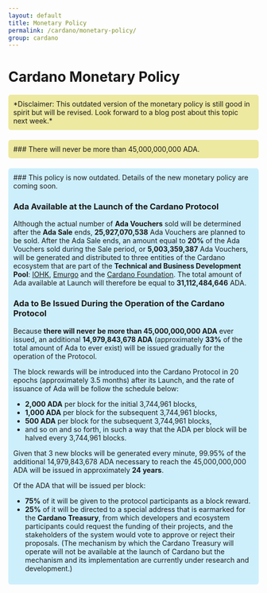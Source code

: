 ```yaml
---
layout: default
title: Monetary Policy
permalink: /cardano/monetary-policy/
group: cardano
---
```

<!-- Reviewed at 1bd2a2f5979233f4f50a7e66ab4e1819ac486400 -->

# Cardano Monetary Policy
<div style="border-radius:5px;padding:10px;background: #ede9a1;margin-bottom:20px" markdown="1">
*Disclaimer: This outdated version of the monetary policy is still good in spirit but will be revised. Look forward to a blog post about this topic next week.*
</div>

<div style="border-radius:5px;padding:10px;background: #ede9a1;margin-bottom:20px" markdown="1">
### There will never be more than 45,000,000,000 ADA.
</div>

<div style="border-radius:5px;padding:10px;background: #cdeffc;" markdown="1">
### This policy is now outdated. Details of the new monetary policy are coming soon.

### Ada Available at the Launch of the Cardano Protocol

Although the actual number of **Ada Vouchers** sold will be determined after the
**Ada Sale** ends, **25,927,070,538** Ada Vouchers are planned to be sold. After
the Ada Sale ends, an amount equal to **20%** of the Ada Vouchers sold during
the Sale period, or **5,003,359,387** Ada Vouchers, will be generated and
distributed to three entities of the Cardano ecosystem that are part of the
**Technical and Business Development Pool**: [IOHK](https://iohk.io), [Emurgo](http://emurgo.io/) and the [Cardano
Foundation](https://cardanofoundation.org/). The total amount of Ada available
at Launch will therefore be equal to **31,112,484,646** ADA.

### Ada to Be Issued During the Operation of the Cardano Protocol

Because **there will never be more than 45,000,000,000 ADA** ever issued, an
additional **14,979,843,678 ADA** (approximately **33%** of the total amount of
Ada to ever exist) will be issued gradually for the operation of the Protocol.

The block rewards will be introduced into the Cardano Protocol in 20 epochs
(approximately 3.5 months) after its Launch, and the rate of issuance of Ada
will be follow the schedule below:

-   **2,000 ADA** per block for the initial 3,744,961 blocks,
-   **1,000 ADA** per block for the subsequent 3,744,961 blocks,
-   **500 ADA** per block for the subsequent 3,744,961 blocks,
-   and so on and so forth, in such a way that the ADA per block will be halved
    every 3,744,961 blocks.

Given that 3 new blocks will be generated every minute, 99.95% of the additional
14,979,843,678 ADA necessary to reach the 45,000,000,000 ADA will be issued in
approximately **24 years**.

Of the ADA that will be issued per block:

-   **75%** of it will be given to the protocol participants as a block reward.
-   **25%** of it will be directed to a special address that is earmarked for
    the **Cardano Treasury**, from which developers and ecosystem participants
    could request the funding of their projects, and the stakeholders of the
    system would vote to approve or reject their proposals. (The mechanism by
    which the Cardano Treasury will operate will not be available at the launch
    of Cardano but the mechanism and its implementation are currently under
    research and development.)
</div>